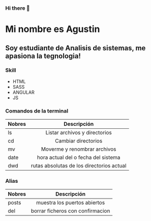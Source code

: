 ### Hi there 👋


Mi nombre es Agustin 
=============

Soy estudiante de Analisis de sistemas, me apasiona la tegnologia!
-------------

### Skill

* HTML
* SASS
* ANGULAR
* JS


### Comandos de la terminal

|   Nobres   |             Descripción                   | 
|:-----------|:-----------------------------------------:| 
| ls         | Listar archivos y directorios             | 
| cd         | Cambiar directorios                       | 
| mv         | Moverme y renombrar archivos              | 
| date       | hora actual del o fecha del sistema       | 
| dwd        | rutas absolutas de los directorios actual |

### Alias 

|   Nobres      |             Descripción                | 
|:------------- |:--------------------------------------:| 
| posts         | muestra los puertos abiertos           | 
| del           | borrar ficheros con confirmacion       | 
